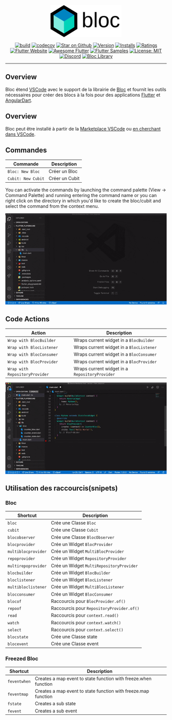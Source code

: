 <p align="center">
<img src="https://raw.githubusercontent.com/felangel/bloc/master/docs/assets/bloc_logo_full.png" height="100" alt="Bloc" />
</p>

<p align="center">
<a href="https://github.com/felangel/bloc/actions"><img src="https://img.shields.io/github/workflow/status/felangel/bloc/build.svg?logo=github" alt="build"></a>
<a href="https://codecov.io/gh/felangel/bloc"><img src="https://codecov.io/gh/felangel/Bloc/branch/master/graph/badge.svg" alt="codecov"></a>
<a href="https://github.com/felangel/bloc"><img src="https://img.shields.io/github/stars/felangel/bloc.svg?style=flat&logo=github&colorB=deeppink&label=stars" alt="Star on Github"></a>
<a href="https://marketplace.visualstudio.com/items?itemName=FelixAngelov.bloc"><img src="https://vsmarketplacebadge.apphb.com/version-short/FelixAngelov.bloc.svg" alt="Version"></a>
<a href="https://marketplace.visualstudio.com/items?itemName=FelixAngelov.bloc"><img src="https://vsmarketplacebadge.apphb.com/installs-short/FelixAngelov.bloc.svg" alt="Installs"></a>
<a href="https://marketplace.visualstudio.com/items?itemName=FelixAngelov.bloc"><img src="https://vsmarketplacebadge.apphb.com/rating-short/FelixAngelov.bloc.svg" alt="Ratings"></a>
<a href="https://flutter.dev/docs/development/data-and-backend/state-mgmt/options#bloc--rx"><img src="https://img.shields.io/badge/flutter-website-deepskyblue.svg" alt="Flutter Website"></a>
<a href="https://github.com/Solido/awesome-flutter#standard"><img src="https://img.shields.io/badge/awesome-flutter-blue.svg?longCache=true" alt="Awesome Flutter"></a>
<a href="http://fluttersamples.com"><img src="https://img.shields.io/badge/flutter-samples-teal.svg?longCache=true" alt="Flutter Samples"></a>
<a href="https://opensource.org/licenses/MIT"><img src="https://img.shields.io/badge/license-MIT-purple.svg" alt="License: MIT"></a>
<a href="https://discord.gg/bloc"><img src="https://img.shields.io/discord/649708778631200778.svg?logo=discord&color=blue" alt="Discord"></a>
<a href="https://github.com/felangel/bloc"><img src="https://tinyurl.com/bloc-library" alt="Bloc Library"></a>
</p>

---

## Overview

Bloc étend [VSCode](https://code.visualstudio.com/) avec le support de la librairie de [Bloc](https://bloclibrary.dev) et fournit les outils nécessaires pour créer des blocs à la fois pour des applications [Flutter](https://flutter.dev/) et [AngularDart](https://angulardart.dev/).

## Overview

Bloc peut être installé à partir de la [Marketplace VSCode](https://marketplace.visualstudio.com/items?itemName=FelixAngelov.bloc) ou [en cherchant dans VSCode](https://code.visualstudio.com/docs/editor/extension-gallery#_search-for-an-extension).

## Commandes

| Commande           | Description    |
| ------------------ | -------------- |
| `Bloc: New Bloc`   | Créer un Bloc  |
| `Cubit: New Cubit` | Créer un Cubit |

You can activate the commands by launching the command palette (View -> Command Palette) and running entering the command name or you can right click on the directory in which you'd like to create the bloc/cubit and select the command from the context menu.

![demo](https://raw.githubusercontent.com/felangel/bloc/master/extensions/vscode/assets/new-bloc-usage.gif)

## Code Actions

| Action                         | Description                                    |
| ------------------------------ | ---------------------------------------------- |
| `Wrap with BlocBuilder`        | Wraps current widget in a `BlocBuilder`        |
| `Wrap with BlocListener`       | Wraps current widget in a `BlocListener`       |
| `Wrap with BlocConsumer`       | Wraps current widget in a `BlocConsumer`       |
| `Wrap with BlocProvider`       | Wraps current widget in a `BlocProvider`       |
| `Wrap with RepositoryProvider` | Wraps current widget in a `RepositoryProvider` |

![demo](https://raw.githubusercontent.com/felangel/bloc/master/extensions/vscode/assets/wrap-with-usage.gif)

## Utilisation des raccourcis(snipets)

### Bloc

| Shortcut            | Description                               |
| ------------------- | ----------------------------------------- |
| `bloc`              | Crée une Classe `Bloc`                    |
| `cubit`             | Crée une Classe `Cubit`                   |
| `blocobserver`      | Crée une Classe `BlocObserver`            |
| `blocprovider`      | Crée un Widget `BlocProvider`             |
| `multiblocprovider` | Crée un Widget `MultiBlocProvider`        |
| `repoprovider`      | Crée un Widget `RepositoryProvider`       |
| `multirepoprovider` | Crée un Widget `MultiRepositoryProvider`  |
| `blocbuilder`       | Crée un Widget `BlocBuilder`              |
| `bloclistener`      | Crée un Widget `BlocListener`             |
| `multibloclistener` | Crée un Widget `MultiBlocListener`        |
| `blocconsumer`      | Crée un Widget `BlocConsumer`             |
| `blocof`            | Raccourcis pour `BlocProvider.of()`       |
| `repoof`            | Raccourcis pour `RepositoryProvider.of()` |
| `read`              | Raccourcis pour `context.read()`          |
| `watch`             | Raccourcis pour `context.watch()`         |
| `select`            | Raccourcis pour `context.select()`        |
| `blocstate`         | Crée une Classe state                     |
| `blocevent`         | Crée une Classe event                     |

### Freezed Bloc

| Shortcut     | Description                                                     |
| ------------ | --------------------------------------------------------------- |
| `feventwhen` | Creates a map event to state function with freeze.when function |
| `feventmap`  | Creates a map event to state function with freeze.map function  |
| `fstate`     | Creates a sub state                                             |
| `fevent`     | Creates a sub event                                             |
